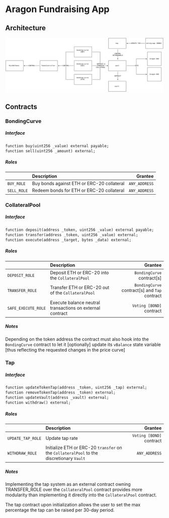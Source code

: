 # Aragon Fundraising App

## Architecture

![](.github/images/architecture.svg "Architecture")

## Contracts

### BondingCurve

##### Interface

```solidity
function buy(uint256 _value) external payable;
function sell(uint256 _amount) external;
```

##### Roles

|             | Description                                |       Grantee |
| ----------- | :----------------------------------------- | ------------: |
| `BUY_ROLE`  | Buy bonds against ETH or ERC-20 collateral | `ANY_ADDRESS` |
| `SELL_ROLE` | Redeem bonds for ETH or ERC-20 collateral  | `ANY_ADDRESS` |

### CollateralPool

##### Interface

```solidity
function deposit(address _token, uint256 _value) external payable;
function transfer(address _token, uint256 _value) external;
function execute(address _target, bytes _data) external;
```

##### Roles

|                     | Description                                               |                                       Grantee |
| ------------------- | :-------------------------------------------------------- | --------------------------------------------: |
| `DEPOSIT_ROLE`      | Deposit ETH or ERC-20 into the `CollateralPool`           |                    `BondingCurve` contract[s] |
| `TRANSFER_ROLE`     | Transfer ETH or ERC-20 out of the `CollateralPool`        | `BondingCurve` contract[s] and `Tap` contract |
| `SAFE_EXECUTE_ROLE` | Execute balance neutral transactions on external contract |                      `Voting [BOND]` contract |

##### Notes

Depending on the token address the contract must also hook into the `BondingCurve` contract to let it [optionally] update its `vBalance` state variable [thus reflecting the requested changes in the price curve]

### Tap

##### Interface

```solidity
function updateTokenTap(address _token, uint256 _tap) external;
function removeTokenTap(address _token) external;
function updateVault(address _vault) external;
function withdraw() external;
```

##### Roles

|                   | Description                                                                              |                  Grantee |
| ----------------- | :--------------------------------------------------------------------------------------- | -----------------------: |
| `UPDATE_TAP_ROLE` | Update tap rate                                                                          | `Voting [BOND]` contract |
| `WITHDRAW_ROLE`   | Initialize ETH or ERC-20 `transfer` on the `CollateralPool` to the discretionary `Vault` |            `ANY_ADDRESS` |

##### Notes

Implementing the tap system as an external contract owning TRANSFER_ROLE over the `CollateralPool` contract provides more modularity than implementing it directly into the `CollateralPool` contract.

The tap contract upon initialization allows the user to set the max percentage the tap can be raised per 30-day period.

